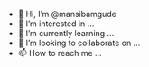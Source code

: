 - 👋 Hi, I’m @mansibamgude
- 👀 I’m interested in ...
- 🌱 I’m currently learning ...
- 💞️ I’m looking to collaborate on ...
- 📫 How to reach me ...

<!---
mansibamgude/mansibamgude is a ✨ special ✨ repository because its `README.md` (this file) appears on your GitHub profile.
You can click the Preview link to take a look at your changes.
--->
